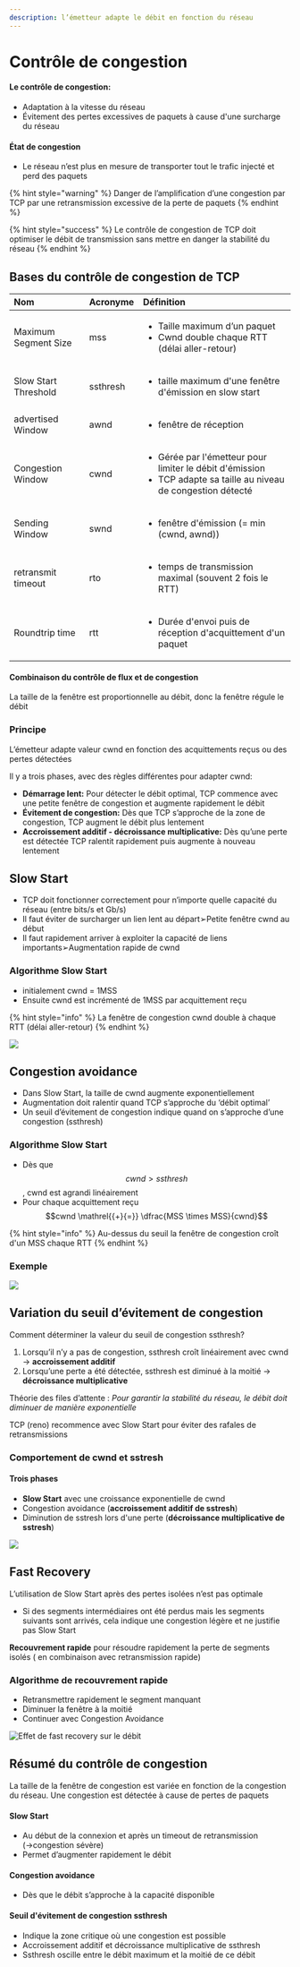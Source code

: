 ```yaml
---
description: l’émetteur adapte le débit en fonction du réseau
---
```


# Contrôle de congestion

#### Le contrôle de congestion:

* Adaptation à la vitesse du réseau
* Évitement des pertes excessives de paquets à cause d'une surcharge du réseau

#### État de congestion

* Le réseau n’est plus en mesure de transporter tout le trafic injecté et perd des paquets

{% hint style="warning" %}
Danger de l’amplification d’une congestion par TCP par une retransmission excessive de la perte de paquets
{% endhint %}

{% hint style="success" %}
Le contrôle de congestion de TCP doit optimiser le débit de transmission sans mettre en danger la stabilité du réseau
{% endhint %}

## Bases du contrôle de congestion de TCP

<table>
  <thead>
    <tr>
      <th style="text-align:left">Nom</th>
      <th style="text-align:left">Acronyme</th>
      <th style="text-align:left">D&#xE9;finition</th>
    </tr>
  </thead>
  <tbody>
    <tr>
      <td style="text-align:left">Maximum Segment Size</td>
      <td style="text-align:left">mss</td>
      <td style="text-align:left">
        <ul>
          <li>Taille maximum d&#x2019;un paquet</li>
          <li>Cwnd double chaque RTT (d&#xE9;lai aller-retour)</li>
        </ul>
      </td>
    </tr>
    <tr>
      <td style="text-align:left">Slow Start Threshold</td>
      <td style="text-align:left">ssthresh</td>
      <td style="text-align:left">
        <ul>
          <li>taille maximum d&apos;une fen&#xEA;tre d&apos;&#xE9;mission en slow start</li>
        </ul>
      </td>
    </tr>
    <tr>
      <td style="text-align:left">advertised Window</td>
      <td style="text-align:left">awnd</td>
      <td style="text-align:left">
        <ul>
          <li>fen&#xEA;tre de r&#xE9;ception</li>
        </ul>
      </td>
    </tr>
    <tr>
      <td style="text-align:left">Congestion Window</td>
      <td style="text-align:left">cwnd</td>
      <td style="text-align:left">
        <ul>
          <li>G&#xE9;r&#xE9;e par l&apos;&#xE9;metteur pour limiter le d&#xE9;bit d&apos;&#xE9;mission</li>
          <li>TCP adapte sa taille au niveau de congestion d&#xE9;tect&#xE9;</li>
        </ul>
      </td>
    </tr>
    <tr>
      <td style="text-align:left">Sending Window</td>
      <td style="text-align:left">swnd</td>
      <td style="text-align:left">
        <ul>
          <li>fen&#xEA;tre d&apos;&#xE9;mission (= min (cwnd, awnd))</li>
        </ul>
      </td>
    </tr>
    <tr>
      <td style="text-align:left">retransmit timeout</td>
      <td style="text-align:left">rto</td>
      <td style="text-align:left">
        <ul>
          <li>temps de transmission maximal (souvent 2 fois le RTT)</li>
        </ul>
      </td>
    </tr>
    <tr>
      <td style="text-align:left">Roundtrip time</td>
      <td style="text-align:left">rtt</td>
      <td style="text-align:left">
        <ul>
          <li>Dur&#xE9;e d&apos;envoi puis de r&#xE9;ception d&apos;acquittement d&apos;un
            paquet</li>
        </ul>
      </td>
    </tr>
  </tbody>
</table>

#### Combinaison du contrôle de flux et de congestion

La taille de la fenêtre est proportionnelle au débit, donc la fenêtre régule le débit

### Principe

L’émetteur adapte valeur cwnd en fonction des acquittements reçus ou des pertes détectées

Il y a trois phases, avec des règles différentes pour adapter cwnd:

* **Démarrage lent:** Pour détecter le débit optimal, TCP commence avec une petite fenêtre de congestion et augmente rapidement le débit
* **Évitement de congestion:** Dès que TCP s’approche de la zone de congestion, TCP augment le débit plus lentement
* **Accroissement additif - décroissance multiplicative:** Dès qu’une perte est détectée TCP ralentit rapidement puis augmente à nouveau lentement

## Slow Start

* TCP doit fonctionner correctement pour n’importe quelle capacité du réseau \(entre bits/s et Gb/s\)
* Il faut éviter de surcharger un lien lent au départ➢Petite fenêtre cwnd au début
* Il faut rapidement arriver à exploiter la capacité de liens importants➢Augmentation rapide de cwnd

### Algorithme Slow Start

* initialement cwnd = 1MSS
* Ensuite cwnd est incrémenté de 1MSS par acquittement reçu

{% hint style="info" %}
La fenêtre de congestion cwnd double à chaque RTT \(délai aller-retour\)
{% endhint %}

![](../../.gitbook/assets/image%20%2872%29.png)

## Congestion avoidance

* Dans Slow Start, la taille de cwnd augmente exponentiellement
* Augmentation doit ralentir quand TCP s’approche du ‘débit optimal’
* Un seuil d’évitement de congestion indique quand on s’approche d’une congestion \(ssthresh\)

### Algorithme Slow Start

* Dès que $$cwnd > ssthresh$$ , cwnd est agrandi linéairement
* Pour chaque acquittement reçu $$cwnd \mathrel{{+}{=}} \dfrac{MSS \times MSS}{cwnd}$$ 

{% hint style="info" %}
Au-dessus du seuil la fenêtre de congestion croît d'un MSS chaque RTT
{% endhint %}

### Exemple

![](../../.gitbook/assets/image%20%2843%29.png)

## Variation du seuil d’évitement de congestion

Comment déterminer la valeur du seuil de congestion ssthresh?

1. Lorsqu’il n’y a pas de congestion, ssthresh croît linéairement avec cwnd → **accroissement additif**
2. Lorsqu’une perte a été détectée, ssthresh est diminué à la moitié → **décroissance multiplicative**

Théorie des files d’attente : _Pour garantir la stabilité du réseau, le débit doit diminuer de manière exponentielle_

TCP \(reno\) recommence avec Slow Start pour éviter des rafales de retransmissions

### Comportement de cwnd et sstresh

#### Trois phases

* **Slow Start** avec une croissance exponentielle de cwnd
* Congestion avoidance \(**accroissement additif de sstresh**\)
* Diminution de sstresh lors d'une perte \(**décroissance multiplicative de sstresh**\)

![](../../.gitbook/assets/image%20%28136%29.png)

## Fast Recovery

L’utilisation de Slow Start après des pertes isolées n’est pas optimale

* Si des segments intermédiaires ont été perdus mais les segments suivants sont arrivés, cela indique une congestion légère et ne justifie pas Slow Start

**Recouvrement rapide** pour résoudre rapidement la perte de segments isolés \( en combinaison avec retransmission rapide\)

### Algorithme de recouvrement rapide

* Retransmettre rapidement le segment manquant
* Diminuer la fenêtre à la moitié
* Continuer avec Congestion Avoidance

![Effet de fast recovery sur le d&#xE9;bit](../../.gitbook/assets/image%20%2866%29.png)

## Résumé du contrôle de congestion

La taille de la fenêtre de congestion est variée en fonction de la congestion du réseau. Une congestion est détectée à cause de pertes de paquets

#### Slow Start

* Au début de la connexion et après un timeout de retransmission \(→congestion sévère\)
* Permet d’augmenter rapidement le débit

#### Congestion avoidance

* Dès que le débit s’approche à la capacité disponible

#### Seuil d'évitement de congestion ssthresh

* Indique la zone critique où une congestion est possible
* Accroissement additif et décroissance multiplicative de ssthresh
* Ssthresh oscille entre le débit maximum et la moitié de ce débit



